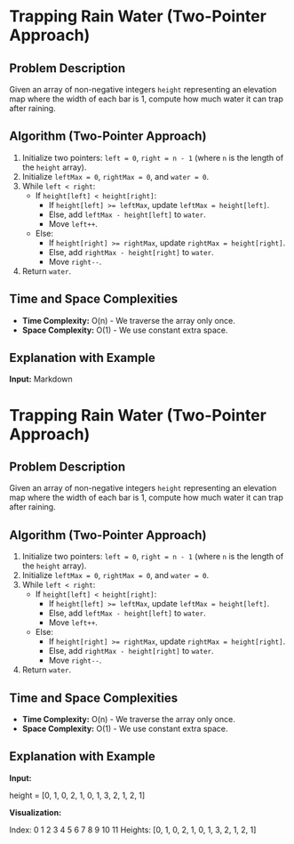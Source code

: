 # Trapping Rain Water (Two-Pointer Approach)

## Problem Description

Given an array of non-negative integers `height` representing an elevation map where the width of each bar is 1, compute how much water it can trap after raining.

## Algorithm (Two-Pointer Approach)

1.  Initialize two pointers: `left = 0`, `right = n - 1` (where `n` is the length of the `height` array).
2.  Initialize `leftMax = 0`, `rightMax = 0`, and `water = 0`.
3.  While `left < right`:
    * If `height[left] < height[right]`:
        * If `height[left] >= leftMax`, update `leftMax = height[left]`.
        * Else, add `leftMax - height[left]` to `water`.
        * Move `left++`.
    * Else:
        * If `height[right] >= rightMax`, update `rightMax = height[right]`.
        * Else, add `rightMax - height[right]` to `water`.
        * Move `right--`.
4.  Return `water`.

## Time and Space Complexities

* **Time Complexity:** O(n) - We traverse the array only once.
* **Space Complexity:** O(1) - We use constant extra space.

## Explanation with Example

**Input:**
Markdown
# Trapping Rain Water (Two-Pointer Approach)

## Problem Description

Given an array of non-negative integers `height` representing an elevation map where the width of each bar is 1, compute how much water it can trap after raining.

## Algorithm (Two-Pointer Approach)

1.  Initialize two pointers: `left = 0`, `right = n - 1` (where `n` is the length of the `height` array).
2.  Initialize `leftMax = 0`, `rightMax = 0`, and `water = 0`.
3.  While `left < right`:
    * If `height[left] < height[right]`:
        * If `height[left] >= leftMax`, update `leftMax = height[left]`.
        * Else, add `leftMax - height[left]` to `water`.
        * Move `left++`.
    * Else:
        * If `height[right] >= rightMax`, update `rightMax = height[right]`.
        * Else, add `rightMax - height[right]` to `water`.
        * Move `right--`.
4.  Return `water`.

## Time and Space Complexities

* **Time Complexity:** O(n) - We traverse the array only once.
* **Space Complexity:** O(1) - We use constant extra space.

## Explanation with Example

**Input:**

height = [0, 1, 0, 2, 1, 0, 1, 3, 2, 1, 2, 1]


**Visualization:**

Index:    0  1  2  3  4  5  6  7  8  9  10 11
Heights: [0, 1, 0, 2, 1, 0, 1, 3, 2, 1, 2, 1]